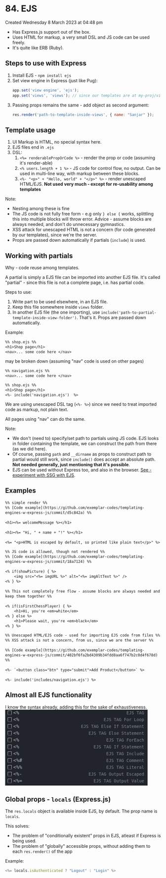 # 84. EJS
Created Wednesday 8 March 2023 at 04:48 pm

- Has Express.js support out of the box.
- Uses HTML for markup, a very small DSL and JS code can be used freely.
- It's quite like ERB (Ruby).


## Steps to use with Express
1. Install EJS - `npm install ejs`
2. Set view engine in Express (just like Pug):
	```js
	app.set('view engine', 'ejs');
	app.set('views', 'views'); // since our templates are at my-proj/views
	```
3. Passing props remains the same - add object as second argument:
	```js
	res.render('path-to-template-inside-views', { name: "Sanjar" });
	```

## Template usage
1. UI Markup is HTML, no special syntax here.
2. EJS files end in `.ejs`
3. DSL:
	1. `<%= renderablePropOrCode %>` - render the prop or code (assuming it's render-able)
	2. `<% users.length + 1 %>` - JS code for control flow, no output. Can be used in multi-line way, with markup between these blocks.
	3. `<%- "<p>" + "Hello, world" + "</p>" %>` - render unescaped HTML/EJS. **Not used very much - except for re-usability among templates**

Note:
- Nesting among these is fine
- The JS code is not fully free form - e.g only `} else {` works, splittling this into multiple blocks will throw error. Advice - assume blocks are always needed, and don't do unnecessary gymnastics.
- XSS attack for unescaped HTML is not a concern (for code generated by our templates), since we're the server.
- Props are passed down automatically if partials (`include`) is used.

## Working with partials
Why - code reuse among templates.

A partial is simply a EJS file can be imported into another EJS file. It's called "partial" - since this file is not a complete page, i.e. has partial code.

Steps to use:
1. Write part to be used elsewhere, in an EJS file.
2. Keep this file somewhere inside `views` folder.
3. In another EJS file (the one importing), use `include('path-to-partial-template-inside-view-folder')`. That's it. Props are passed down automatically.

Example:
```ejs
%% shop.ejs %%
<h1>Shop page</h1>
<nav>... some code here </nav>
```
may be broken down (assuming "nav" code is used on other pages)
```ejs
%% navigation.ejs %%
<nav>... some code here </nav>
```
```ejs
%% shop.ejs %%
<h1>Shop page</h1>
<%- include('navigation.ejs')  %>
```
We are using unescaped DSL tag (`<%- %>`) since we need to treat imported code as markup, not plain text.

All pages using "nav" can do the same.

Note:
- We don't (need to) specify/set path to partials using JS code. EJS looks in folder containing the template, we can construct the path from there (as we did here).
- Of course, passing `path` and `__dirname` as props to construct path to partial would still work, since `include()` does accept an absolute path. **Not needed generally, just mentioning that it's possible**.
- EJS can be used without Express too, and also in the browser. [See - experiment with SSG with EJS](https://github.com/exemplar-codes/templating-engines-w-express-js/commit/e8f6cd62e4156c0420444b33bf0771e423e17ad1).

## Examples
```ejs
%% simple render %%
%% [Code example](https://github.com/exemplar-codes/templating-engines-w-express-js/commit/d5c842a) %%

<h1><%= welcomeMessage %></h1>

<h1><%= "Hi, " + name + "!" %></h1>

<%= "<p>HTML is escaped by default, so printed like plain text</p>" %>
```
```ejs
%% JS code is allowed, though not rendered %%
%% [Code example](https://github.com/exemplar-codes/templating-engines-w-express-js/commit/18a7124) %%

<% if(showPicture) { %>
	<img src="<%= imgURL %>" alt="<%= imgAltText %>" />
<% } %>

%% This not completely free flow - assume blocks are always needed and keep them together %%

<% if(isFirstChessPlayer) { %>
	<h1>Hi, you're <em>white</em>
<% } else %>
	<h1>Please wait, you're <em>black</em>
<% } %>
```
```ejs
%% Unescaped HTML/EJS code - used for importing EJS code from files %%
%% XSS attack is not a concern, from us, since we are the server %%

%% [Code example](https://github.com/exemplar-codes/templating-engines-w-express-js/commit/402bf6fa2bd4309b34fdd8aa6f747b2c0d4f678d) %%

<%- `<button class="btn" type="submit">Add Product</button>` %>

<%- include('includes/navigation.ejs') %>
```


## Almost all EJS functionality
I know the syntax already, adding this for the sake of exhaustiveness.
![](/assets/84_EJS-image-1.png)


## Global props - `locals` (Express.js)
The `res.locals` object is available inside EJS, by default. The prop name is `locals`.

This solves: 
- The problem of "conditionally existent" props in EJS, atleast if Express is being used.
- The problem of "globally" accessible props, without adding them to each `res.render()` of the app

Example:
```js
<%= locals.isAuthenticated ? "Logout" : "Login" %>
```